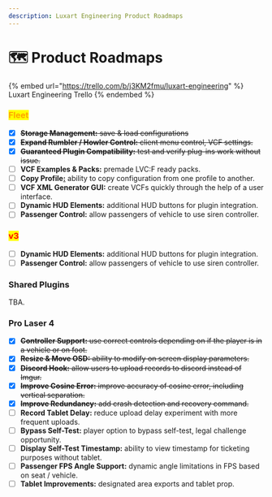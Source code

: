 ```yaml
---
description: Luxart Engineering Product Roadmaps
---
```


# 🗺 Product Roadmaps

{% embed url="https://trello.com/b/j3KM2fmu/luxart-engineering" %}
Luxart Engineering Trello
{% endembed %}

### <mark style="color:orange;">Fleet</mark>

* [x] ~~**Storage Management:** save & load configurations~~
* [x] ~~**Expand Rumbler / Howler Control:** client menu control, VCF settings.~~
* [x] ~~**Guaranteed Plugin Compatibility:** test and verify plug-ins work without issue.~~
* [ ] **VCF Examples & Packs:** premade LVC:F ready packs.
* [ ] **Copy Profile**[**:**](https://docs.luxartengineering.com/fleet/what-is-lvc-fleet) ability to copy configuration from one profile to another.
* [ ] **VCF XML Generator GUI:** create VCFs quickly through the help of a user interface.
* [ ] **Dynamic HUD Elements:** additional HUD buttons for plugin integration.
* [ ] **Passenger Control:** allow passengers of vehicle to use siren controller.

### <mark style="color:red;">v3</mark>

* [ ] **Dynamic HUD Elements:** additional HUD buttons for plugin integration.
* [ ] **Passenger Control:** allow passengers of vehicle to use siren controller.

### Shared Plugins

TBA.

### Pro Laser 4

* [x] ~~**Controller Support:** use correct controls depending on if the player is in a vehicle or on foot.~~&#x20;
* [x] ~~**Resize & Move OSD:** ability to modify on screen display parameters.~~&#x20;
* [x] ~~**Discord Hook:** allow users to upload records to discord instead of Imgur.~~
* [x] ~~**Improve Cosine Error:** improve accuracy of cosine error, including vertical separation.~~
* [x] ~~**Improve Redundancy:** add crash detection and recovery command.~~
* [ ] **Record Tablet Delay:** reduce upload delay experiment with more frequent uploads.
* [ ] **Bypass Self-Test:** player option to bypass self-test, legal challenge opportunity.
* [ ] **Display Self-Test Timestamp:** ability to view timestamp for ticketing purposes without tablet.
* [ ] **Passenger FPS Angle Support:** dynamic angle limitations in FPS based on seat / vehicle.
* [ ] **Tablet Improvements:** designated area exports and tablet prop.
